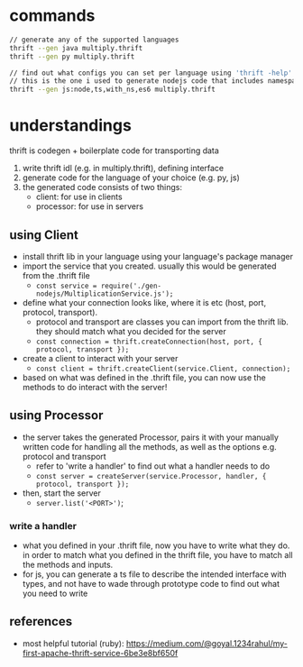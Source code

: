 # commands

```bash
// generate any of the supported languages
thrift --gen java multiply.thrift
thrift --gen py multiply.thrift

// find out what configs you can set per language using 'thrift -help'
// this is the one i used to generate nodejs code that includes namespacing
thrift --gen js:node,ts,with_ns,es6 multiply.thrift
```

# understandings

thrift is codegen + boilerplate code for transporting data

1. write thrift idl (e.g. in multiply.thrift), defining interface
2. generate code for the language of your choice (e.g. py, js)
3. the generated code consists of two things:
   - client: for use in clients
   - processor: for use in servers

## using Client

- install thrift lib in your language using your language's package manager
- import the service that you created. usually this would be generated from the .thrift file
  - `const service = require('./gen-nodejs/MultiplicationService.js');`
- define what your connection looks like, where it is etc (host, port, protocol, transport).
  - protocol and transport are classes you can import from the thrift lib. they should match what you decided for the server
  - `const connection = thrift.createConnection(host, port, { protocol, transport });`
- create a client to interact with your server
  - `const client = thrift.createClient(service.Client, connection);`
- based on what was defined in the .thrift file, you can now use the methods to do interact with the server!

## using Processor

- the server takes the generated Processor, pairs it with your manually written code for handling all the methods, as well as the options e.g. protocol and transport
  - refer to 'write a handler' to find out what a handler needs to do
  - `const server = createServer(service.Processor, handler, { protocol, transport });`
- then, start the server
  - `server.list('<PORT>')`;

### write a handler

- what you defined in your .thrift file, now you have to write what they do. in order to match what you defined in the thrift file, you have to match all the methods and inputs.
- for js, you can generate a ts file to describe the intended interface with types, and not have to wade through prototype code to find out what you need to write

## references

- most helpful tutorial (ruby): https://medium.com/@goyal.1234rahul/my-first-apache-thrift-service-6be3e8bf650f
